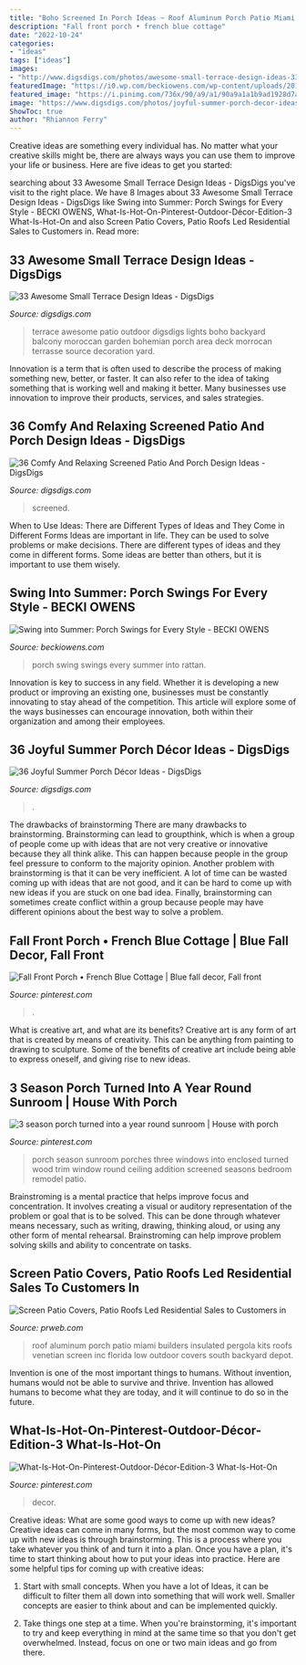 ```yaml
---
title: "Boho Screened In Porch Ideas ~ Roof Aluminum Porch Patio Miami Builders Insulated Pergola Kits Roofs Venetian Screen Inc Florida Low Outdoor Covers South Backyard Depot"
description: "Fall front porch • french blue cottage"
date: "2022-10-24"
categories:
- "ideas"
tags: ["ideas"]
images:
- "http://www.digsdigs.com/photos/awesome-small-terrace-design-ideas-33.jpg"
featuredImage: "https://i0.wp.com/beckiowens.com/wp-content/uploads/2018/05/BECKI-OWENS-Porch-Swings-Rattan.jpg?resize=682%2C1024"
featured_image: "https://i.pinimg.com/736x/90/a9/a1/90a9a1a1b9ad1928d7a4b8be1ef45a21.jpg"
image: "https://www.digsdigs.com/photos/joyful-summer-porch-decor-ideas-33.jpg"
ShowToc: true
author: "Rhiannon Ferry"
---
```



Creative ideas are something every individual has. No matter what your creative skills might be, there are always ways you can use them to improve your life or business. Here are five ideas to get you started: 

	

		
searching about 33 Awesome Small Terrace Design Ideas - DigsDigs you've visit to the right place. We have 8 Images about 33 Awesome Small Terrace Design Ideas - DigsDigs like Swing into Summer: Porch Swings for Every Style - BECKI OWENS, What-Is-Hot-On-Pinterest-Outdoor-Décor-Edition-3 What-Is-Hot-On and also Screen Patio Covers, Patio Roofs Led Residential Sales to Customers in. Read more:
		
    
## 33 Awesome Small Terrace Design Ideas - DigsDigs

<img loading=lazy src="http://www.digsdigs.com/photos/awesome-small-terrace-design-ideas-33.jpg" onerror="this.onerror=null;this.src='https://tse1.mm.bing.net/th?id=OIP.y292q7-FCHT_LWydIaFaqQHaJ-&amp;pid=15.1';" alt="33 Awesome Small Terrace Design Ideas - DigsDigs">

_Source: digsdigs.com_

>terrace awesome patio outdoor digsdigs lights boho backyard balcony moroccan garden bohemian porch area deck morrocan terrasse source decoration yard. 

	

Innovation is a term that is often used to describe the process of making something new, better, or faster. It can also refer to the idea of taking something that is working well and making it better. Many businesses use innovation to improve their products, services, and sales strategies.

    
## 36 Comfy And Relaxing Screened Patio And Porch Design Ideas - DigsDigs

<img loading=lazy src="https://www.digsdigs.com/photos/comfy-and-relaxing-screened-patio-design-ideas-28.jpg" onerror="this.onerror=null;this.src='https://tse2.mm.bing.net/th?id=OIP.2FhbiMPDSPXK6OxQRUXODAHaLH&amp;pid=15.1';" alt="36 Comfy And Relaxing Screened Patio And Porch Design Ideas - DigsDigs">

_Source: digsdigs.com_

>screened. 

	

When to Use Ideas: There are Different Types of Ideas and They Come in Different Forms
Ideas are important in life. They can be used to solve problems or make decisions. There are different types of ideas and they come in different forms. Some ideas are better than others, but it is important to use them wisely.

    
## Swing Into Summer: Porch Swings For Every Style - BECKI OWENS

<img loading=lazy src="https://i0.wp.com/beckiowens.com/wp-content/uploads/2018/05/BECKI-OWENS-Porch-Swings-Rattan.jpg?resize=682%2C1024" onerror="this.onerror=null;this.src='https://tse1.mm.bing.net/th?id=OIP.XXaW0V5LJFJeT0qVRf7dIgHaLH&amp;pid=15.1';" alt="Swing into Summer: Porch Swings for Every Style - BECKI OWENS">

_Source: beckiowens.com_

>porch swing swings every summer into rattan. 

	

Innovation is key to success in any field. Whether it is developing a new product or improving an existing one, businesses must be constantly innovating to stay ahead of the competition. This article will explore some of the ways businesses can encourage innovation, both within their organization and among their employees.

    
## 36 Joyful Summer Porch Décor Ideas - DigsDigs

<img loading=lazy src="https://www.digsdigs.com/photos/joyful-summer-porch-decor-ideas-33.jpg" onerror="this.onerror=null;this.src='https://tse1.mm.bing.net/th?id=OIP.rGztzf3oE1cAK_uHscaOKAHaJ4&amp;pid=15.1';" alt="36 Joyful Summer Porch Décor Ideas - DigsDigs">

_Source: digsdigs.com_

>. 

	

The drawbacks of brainstorming
There are many drawbacks to brainstorming. Brainstorming can lead to groupthink, which is when a group of people come up with ideas that are not very creative or innovative because they all think alike. This can happen because people in the group feel pressure to conform to the majority opinion. Another problem with brainstorming is that it can be very inefficient. A lot of time can be wasted coming up with ideas that are not good, and it can be hard to come up with new ideas if you are stuck on one bad idea. Finally, brainstorming can sometimes create conflict within a group because people may have different opinions about the best way to solve a problem.

    
## Fall Front Porch • French Blue Cottage | Blue Fall Decor, Fall Front

<img loading=lazy src="https://i.pinimg.com/736x/90/a9/a1/90a9a1a1b9ad1928d7a4b8be1ef45a21.jpg" onerror="this.onerror=null;this.src='https://tse3.mm.bing.net/th?id=OIP.aETRN5NLKXlhotrL45fZ-QHaLF&amp;pid=15.1';" alt="Fall Front Porch • French Blue Cottage | Blue fall decor, Fall front">

_Source: pinterest.com_

>. 

	

What is creative art, and what are its benefits?
Creative art is any form of art that is created by means of creativity. This can be anything from painting to drawing to sculpture. Some of the benefits of creative art include being able to express oneself, and giving rise to new ideas.

    
## 3 Season Porch Turned Into A Year Round Sunroom | House With Porch

<img loading=lazy src="https://i.pinimg.com/736x/f0/1b/49/f01b490a5fbe41313a45babbcb6430b9--window-casing-window-trims.jpg" onerror="this.onerror=null;this.src='https://tse2.mm.bing.net/th?id=OIP.1bjs3w7MavLXyXYjEcYavQHaJ3&amp;pid=15.1';" alt="3 season porch turned into a year round sunroom | House with porch">

_Source: pinterest.com_

>porch season sunroom porches three windows into enclosed turned wood trim window round ceiling addition screened seasons bedroom remodel patio. 

	

Brainstroming is a mental practice that helps improve focus and concentration. It involves creating a visual or auditory representation of the problem or goal that is to be solved. This can be done through whatever means necessary, such as writing, drawing, thinking aloud, or using any other form of mental rehearsal. Brainstroming can help improve problem solving skills and ability to concentrate on tasks.

    
## Screen Patio Covers, Patio Roofs Led Residential Sales To Customers In

<img loading=lazy src="http://ww1.prweb.com/prfiles/2013/06/17/11470972/get-attachment.aspx.jpeg" onerror="this.onerror=null;this.src='https://tse3.mm.bing.net/th?id=OIP.RlxYtzqwqthToOR3En7MSgHaHN&amp;pid=15.1';" alt="Screen Patio Covers, Patio Roofs Led Residential Sales to Customers in">

_Source: prweb.com_

>roof aluminum porch patio miami builders insulated pergola kits roofs venetian screen inc florida low outdoor covers south backyard depot. 

	

Invention is one of the most important things to humans. Without invention, humans would not be able to survive and thrive. Invention has allowed humans to become what they are today, and it will continue to do so in the future.

    
## What-Is-Hot-On-Pinterest-Outdoor-Décor-Edition-3 What-Is-Hot-On

<img loading=lazy src="https://i.pinimg.com/736x/06/1e/03/061e0387b8fdc6c6dc3704615740ff33.jpg" onerror="this.onerror=null;this.src='https://tse2.mm.bing.net/th?id=OIP.DVoA8dXyXRiSMgXBq3YnTAHaLF&amp;pid=15.1';" alt="What-Is-Hot-On-Pinterest-Outdoor-Décor-Edition-3 What-Is-Hot-On">

_Source: pinterest.com_

>decor. 

	

Creative ideas: What are some good ways to come up with new ideas?
Creative ideas can come in many forms, but the most common way to come up with new ideas is through brainstorming. This is a process where you take whatever you think of and turn it into a plan. Once you have a plan, it's time to start thinking about how to put your ideas into practice. Here are some helpful tips for coming up with creative ideas:
1) Start with small concepts. When you have a lot of Ideas, it can be difficult to filter them all down into something that will work well. Smaller concepts are easier to think about and can be implemented quickly.

2) Take things one step at a time. When you're brainstorming, it's important to try and keep everything in mind at the same time so that you don't get overwhelmed. Instead, focus on one or two main ideas and go from there.

